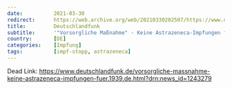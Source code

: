```yaml
---
date:          2021-03-30
redirect:      https://web.archive.org/web/20210330202507/https://www.deutschlandfunk.de/vorsorgliche-massnahme-keine-astrazeneca-impfungen-fuer.1939.de.html?drn:news_id=1243279
title:         Deutschlandfunk
subtitle:      '"Vorsorgliche Maßnahme" - Keine Astrazeneca-Impfungen für Charité-Mitarbeiterinnen unter 55 Jahren'
country:       [DE]
categories:    [Impfung]
tags:          [impf-stopp, astrazeneca]
---
```

Dead Link: https://www.deutschlandfunk.de/vorsorgliche-massnahme-keine-astrazeneca-impfungen-fuer.1939.de.html?drn:news_id=1243279
